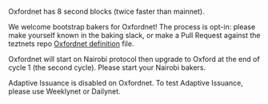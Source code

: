 Oxfordnet has 8 second blocks (twice faster than mainnet).

We welcome bootstrap bakers for Oxfordnet! The process is opt-in: please make yourself known in the baking slack, or make a Pull Request against the teztnets repo [Oxfordnet definition](https://github.com/oxheadalpha/teztnets/blob/main/network/oxfordnet/values.yaml) file.

Oxfordnet will start on Nairobi protocol then upgrade to Oxford at the end of cycle 1 (the second cycle). Please start your Nairobi bakers.

Adaptive Issuance is disabled on Oxfordnet. To test Adaptive Issuance, please use Weeklynet or Dailynet.
